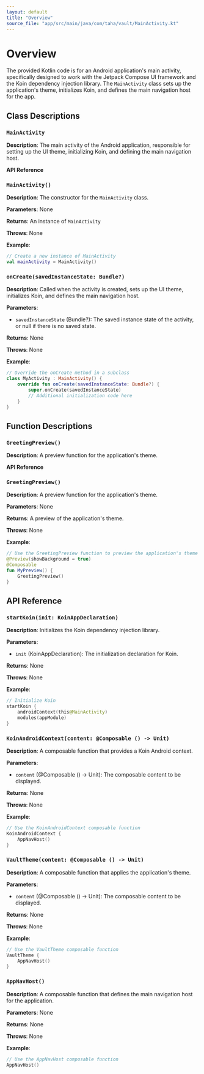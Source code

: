 ```yaml
---
layout: default
title: "Overview"
source_file: "app/src/main/java/com/taha/vault/MainActivity.kt"
---
```


# Overview

The provided Kotlin code is for an Android application's main activity, specifically designed to work with the Jetpack Compose UI framework and the Koin dependency injection library. The `MainActivity` class sets up the application's theme, initializes Koin, and defines the main navigation host for the app.

## Class Descriptions

### `MainActivity`

**Description**: The main activity of the Android application, responsible for setting up the UI theme, initializing Koin, and defining the main navigation host.

**API Reference**

### `MainActivity()`

**Description**: The constructor for the `MainActivity` class.

**Parameters**: None

**Returns**: An instance of `MainActivity`

**Throws**: None

**Example**:
```kotlin
// Create a new instance of MainActivity
val mainActivity = MainActivity()
```

### `onCreate(savedInstanceState: Bundle?)`

**Description**: Called when the activity is created, sets up the UI theme, initializes Koin, and defines the main navigation host.

**Parameters**:

- `savedInstanceState` (Bundle?): The saved instance state of the activity, or null if there is no saved state.

**Returns**: None

**Throws**: None

**Example**:
```kotlin
// Override the onCreate method in a subclass
class MyActivity : MainActivity() {
    override fun onCreate(savedInstanceState: Bundle?) {
        super.onCreate(savedInstanceState)
        // Additional initialization code here
    }
}
```

## Function Descriptions

### `GreetingPreview()`

**Description**: A preview function for the application's theme.

**API Reference**

### `GreetingPreview()`

**Description**: A preview function for the application's theme.

**Parameters**: None

**Returns**: A preview of the application's theme.

**Throws**: None

**Example**:
```kotlin
// Use the GreetingPreview function to preview the application's theme
@Preview(showBackground = true)
@Composable
fun MyPreview() {
    GreetingPreview()
}
```

## API Reference

### `startKoin(init: KoinAppDeclaration)`

**Description**: Initializes the Koin dependency injection library.

**Parameters**:

- `init` (KoinAppDeclaration): The initialization declaration for Koin.

**Returns**: None

**Throws**: None

**Example**:
```kotlin
// Initialize Koin
startKoin {
    androidContext(this@MainActivity)
    modules(appModule)
}
```

### `KoinAndroidContext(content: @Composable () -> Unit)`

**Description**: A composable function that provides a Koin Android context.

**Parameters**:

- `content` (@Composable () -> Unit): The composable content to be displayed.

**Returns**: None

**Throws**: None

**Example**:
```kotlin
// Use the KoinAndroidContext composable function
KoinAndroidContext {
    AppNavHost()
}
```

### `VaultTheme(content: @Composable () -> Unit)`

**Description**: A composable function that applies the application's theme.

**Parameters**:

- `content` (@Composable () -> Unit): The composable content to be displayed.

**Returns**: None

**Throws**: None

**Example**:
```kotlin
// Use the VaultTheme composable function
VaultTheme {
    AppNavHost()
}
```

### `AppNavHost()`

**Description**: A composable function that defines the main navigation host for the application.

**Parameters**: None

**Returns**: None

**Throws**: None

**Example**:
```kotlin
// Use the AppNavHost composable function
AppNavHost()
```
